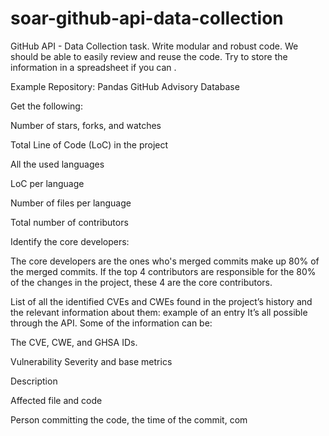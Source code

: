 # soar-github-api-data-collection

GitHub API - Data Collection task. Write modular and robust code. We should be able to easily review and reuse the code. Try to store the information in a spreadsheet if you can .

Example Repository: Pandas
GitHub Advisory Database

Get the following:

Number of stars, forks, and watches

Total Line of Code (LoC) in the project

All the used languages

LoC per language

Number of files per language

Total number of contributors

Identify the core developers:

The core developers are the ones who's merged commits make up 80% of the merged commits. If the top 4 contributors are responsible for the 80% of the changes in the project, these 4 are the core contributors.

List of all the identified CVEs and CWEs found in the project’s history and the relevant information about them: example of an entry It’s all possible through the API. Some of the information can be:

The CVE, CWE, and GHSA IDs.

Vulnerability Severity and base metrics

Description

Affected file and code

Person committing the code, the time of the commit, com
